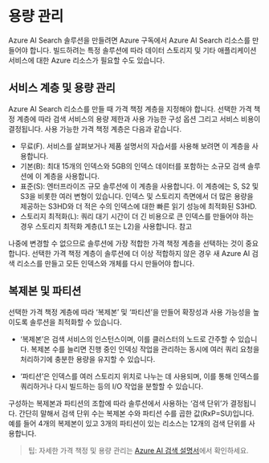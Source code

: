 # 용량 관리
Azure AI Search 솔루션을 만들려면 Azure 구독에서 Azure AI Search 리소스를 만들어야 합니다. 빌드하려는 특정 솔루션에 따라 데이터 스토리지 및 기타 애플리케이션 서비스에 대한 Azure 리소스가 필요할 수도 있습니다.

## 서비스 계층 및 용량 관리
Azure AI Search 리소스를 만들 때 가격 책정 계층을 지정해야 합니다. 선택한 가격 책정 계층에 따라 검색 서비스의 용량 제한과 사용 가능한 구성 옵션 그리고 서비스 비용이 결정됩니다. 사용 가능한 가격 책정 계층은 다음과 같습니다.

- 무료(F). 서비스를 살펴보거나 제품 설명서의 자습서를 사용해 보려면 이 계층을 사용합니다.
- 기본(B): 최대 15개의 인덱스와 5GB의 인덱스 데이터를 포함하는 소규모 검색 솔루션에 이 계층을 사용합니다.
- 표준(S): 엔터프라이즈 규모 솔루션에 이 계층을 사용합니다. 이 계층에는 S, S2 및 S3을 비롯한 여러 변형이 있습니다. 인덱스 및 스토리지 측면에서 더 많은 용량을 제공하는 S3HD와 더 적은 수의 인덱스에 대한 빠른 읽기 성능에 최적화된 S3HD.
- 스토리지 최적화(L): 쿼리 대기 시간이 더 긴 비용으로 큰 인덱스를 만들어야 하는 경우 스토리지 최적화 계층(L1 또는 L2)을 사용합니다.
 참고

나중에 변경할 수 없으므로 솔루션에 가장 적합한 가격 책정 계층을 선택하는 것이 중요합니다. 선택한 가격 책정 계층이 솔루션에 더 이상 적합하지 않은 경우 새 Azure AI 검색 리소스를 만들고 모든 인덱스와 개체를 다시 만들어야 합니다.

## 복제본 및 파티션
선택한 가격 책정 계층에 따라 ‘복제본’ 및 ‘파티션’을 만들어 확장성과 사용 가능성을 높이도록 솔루션을 최적화할 수 있습니다.

- ‘복제본’은 검색 서비스의 인스턴스이며, 이를 클러스터의 노드로 간주할 수 있습니다. 복제본 수를 늘리면 진행 중인 인덱싱 작업을 관리하는 동시에 여러 쿼리 요청을 처리하기에 충분한 용량을 유지할 수 있습니다.

- ‘파티션’은 인덱스를 여러 스토리지 위치로 나누는 데 사용되며, 이를 통해 인덱스를 쿼리하거나 다시 빌드하는 등의 I/O 작업을 분할할 수 있습니다.

구성하는 복제본과 파티션의 조합에 따라 솔루션에서 사용하는 ‘검색 단위’가 결정됩니다. 간단히 말해서 검색 단위 수는 복제본 수와 파티션 수를 곱한 값(RxP=SU)입니다. 예를 들어 4개의 복제본이 있고 3개의 파티션이 있는 리소스는 12개의 검색 단위를 사용합니다.

> 팁: 자세한 가격 책정 및 용량 관리는 [Azure AI 검색 설명서](https://learn.microsoft.com/azure/search/search-create-service-portal)에서 확인하세요. 
